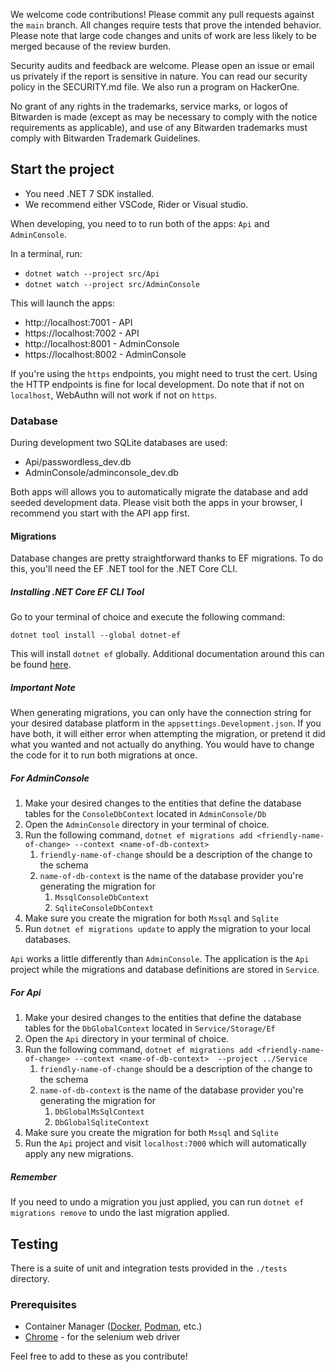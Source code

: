 We welcome code contributions! Please commit any pull requests against the `main` branch. All changes require tests that prove the intended behavior. Please note that large code changes and units of work are less likely to be merged because of the review burden. 

Security audits and feedback are welcome. Please open an issue or email us privately if the report is sensitive in nature. You can read our security policy in the SECURITY.md file. We also run a program on HackerOne.

No grant of any rights in the trademarks, service marks, or logos of Bitwarden is made (except as may be necessary to comply with the notice requirements as applicable), and use of any Bitwarden trademarks must comply with Bitwarden Trademark Guidelines.

## Start the project

* You need .NET 7 SDK installed.
* We recommend either VSCode, Rider or Visual studio.

When developing, you need to to run both of the apps: `Api` and `AdminConsole`.

In a terminal, run:

* `dotnet watch --project src/Api`
* `dotnet watch --project src/AdminConsole`

This will launch the apps:

* http://localhost:7001 - API
* https://localhost:7002 - API
* http://localhost:8001 - AdminConsole
* https://localhost:8002 - AdminConsole

If you're using the `https` endpoints, you might need to trust the cert. Using the HTTP endpoints is fine for local development.
Do note that if not on `localhost`, WebAuthn will not work if not on `https`.

### Database

During development two SQLite databases are used:

* Api/passwordless_dev.db
* AdminConsole/adminconsole_dev.db

Both apps will allows you to automatically migrate the database and add seeded development data.
Please visit both the apps in your browser, I recommend you start with the API app first.

#### Migrations

Database changes are pretty straightforward thanks to EF migrations.  To do this, you'll need the EF .NET tool for the
.NET Core CLI.

##### Installing .NET Core EF CLI Tool

Go to your terminal of choice and execute the following command:
```shell
dotnet tool install --global dotnet-ef 
```

This will install `dotnet ef` globally. Additional documentation around this can be found 
[here](https://learn.microsoft.com/en-us/ef/core/get-started/overview/install#get-the-net-core-cli-tools).

##### Important Note

When generating migrations, you can only have the connection string for your desired database platform in the 
`appsettings.Development.json`.  If you have both, it will either error when attempting the migration, or pretend it did 
what you wanted and not actually do anything.  You would have to change the code for it to run both migrations at once.

##### For AdminConsole

1. Make your desired changes to the entities that define the database tables for the `ConsoleDbContext` located in 
`AdminConsole/Db`
2. Open the `AdminConsole` directory in your terminal of choice.
3. Run the following command, `dotnet ef migrations add <friendly-name-of-change> --context <name-of-db-context>`
   1. `friendly-name-of-change` should be a description of the change to the schema 
   2. `name-of-db-context` is the name of the database provider you're generating the migration for 
      1. `MssqlConsoleDbContext`
      2. `SqliteConsoleDbContext`
4. Make sure you create the migration for both `Mssql` and `Sqlite`
5. Run `dotnet ef migrations update` to apply the migration to your local databases.

`Api` works a little differently than `AdminConsole`. The application is the `Api` project while the migrations and 
database definitions are stored in `Service`.

##### For Api

1. Make your desired changes to the entities that define the database tables for the `DbGlobalContext` located in 
`Service/Storage/Ef`
2. Open the `Api` directory in your terminal of choice.
3. Run the following command, `dotnet ef migrations add <friendly-name-of-change> --context <name-of-db-context> 
--project ../Service`
   1. `friendly-name-of-change` should be a description of the change to the schema
   2. `name-of-db-context` is the name of the database provider you're generating the migration for 
      1. `DbGlobalMsSqlContext`
      2. `DbGlobalSqliteContext`
4. Make sure you create the migration for both `Mssql` and `Sqlite`
5. Run the `Api` project and visit `localhost:7000` which will automatically apply any new migrations.

##### Remember

If you need to undo a migration you just applied, you can run `dotnet ef migrations remove` to undo the last migration 
applied.

## Testing

There is a suite of unit and integration tests provided in the `./tests` directory.

### Prerequisites

- Container Manager ([Docker](https://docs.docker.com/get-docker/), [Podman](http://podman.io/get-started), etc.)
- [Chrome](https://www.google.com/chrome/) - for the selenium web driver

Feel free to add to these as you contribute!
